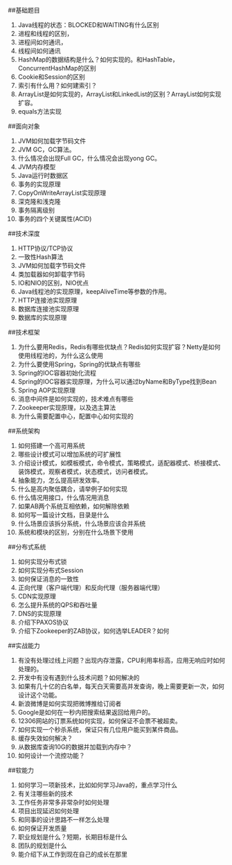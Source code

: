 ##基础题目
1. Java线程的状态：BLOCKED和WAITING有什么区别
2. 进程和线程的区别，
3. 进程间如何通讯，
4. 线程间如何通讯
5. HashMap的数据结构是什么？如何实现的。和HashTable，ConcurrentHashMap的区别
6. Cookie和Session的区别
7. 索引有什么用？如何建索引？
8. ArrayList是如何实现的，ArrayList和LinkedList的区别？ArrayList如何实现扩容。
9. equals方法实现

##面向对象

1. JVM如何加载字节码文件
2. JVM GC，GC算法。
3. 什么情况会出现Full GC，什么情况会出现yong GC。
4. JVM内存模型
5. Java运行时数据区
6. 事务的实现原理
7. CopyOnWriteArrayList实现原理
8. 深克隆和浅克隆
9. 事务隔离级别
10. 事务的四个关键属性(ACID)
 
##技术深度
 
1. HTTP协议/TCP协议
2. 一致性Hash算法
3. JVM如何加载字节码文件
4. 类加载器如何卸载字节码
5. IO和NIO的区别，NIO优点
6. Java线程池的实现原理，keepAliveTime等参数的作用。
7. HTTP连接池实现原理
8. 数据库连接池实现原理
9. 数据库的实现原理
 
##技术框架
 
1. 为什么要用Redis，Redis有哪些优缺点？Redis如何实现扩容？Netty是如何使用线程池的，为什么这么使用
2. 为什么要使用Spring，Spring的优缺点有哪些
3. Spring的IOC容器初始化流程
4. Spring的IOC容器实现原理，为什么可以通过byName和ByType找到Bean
5. Spring AOP实现原理
6. 消息中间件是如何实现的，技术难点有哪些
7. Zookeeper实现原理，以及选主算法
8. 为什么需要配置中心，配置中心如何实现的
 
##系统架构
 
1. 如何搭建一个高可用系统
2. 哪些设计模式可以增加系统的可扩展性
3. 介绍设计模式，如模板模式，命令模式，策略模式，适配器模式、桥接模式、装饰模式，观察者模式，状态模式，访问者模式。
4. 抽象能力，怎么提高研发效率。
5. 什么是高内聚低耦合，请举例子如何实现
6. 什么情况用接口，什么情况用消息
7. 如果AB两个系统互相依赖，如何解除依赖
8. 如何写一篇设计文档，目录是什么
9. 什么场景应该拆分系统，什么场景应该合并系统
10. 系统和模块的区别，分别在什么场景下使用
 
##分布式系统
 
1. 如何实现分布式锁
2. 如何实现分布式Session
3. 如何保证消息的一致性
4. 正向代理（客户端代理）和反向代理（服务器端代理）
5. CDN实现原理
6. 怎么提升系统的QPS和吞吐量
7. DNS的实现原理
8. 介绍下PAXOS协议
9. 介绍下Zookeeper的ZAB协议，如何选举LEADER？如何
 
##实战能力
 
1. 有没有处理过线上问题？出现内存泄露，CPU利用率标高，应用无响应时如何处理的。
2. 开发中有没有遇到什么技术问题？如何解决的
3. 如果有几十亿的白名单，每天白天需要高并发查询，晚上需要更新一次，如何设计这个功能。
4. 新浪微博是如何实现把微博推给订阅者
5. Google是如何在一秒内把搜索结果返回给用户的。
6. 12306网站的订票系统如何实现，如何保证不会票不被超卖。
7. 如何实现一个秒杀系统，保证只有几位用户能买到某件商品。
8. 缓存失效如何解决？
9. 从数据库查询10G的数据并加载到内存中？
10. 如何设计一个流控功能？
 
##软能力
 
1. 如何学习一项新技术，比如如何学习Java的，重点学习什么
2. 有关注哪些新的技术
3. 工作任务非常多非常杂时如何处理
4. 项目出现延迟如何处理
5. 和同事的设计思路不一样怎么处理
6. 如何保证开发质量
7. 职业规划是什么？短期，长期目标是什么
8. 团队的规划是什么
9. 能介绍下从工作到现在自己的成长在那里